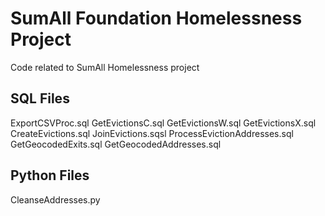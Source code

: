 SumAll Foundation Homelessness Project
======================================

Code related to SumAll Homelessness project

SQL Files
---------

ExportCSVProc.sql
GetEvictionsC.sql
GetEvictionsW.sql
GetEvictionsX.sql
CreateEvictions.sql
JoinEvictions.sqsl
ProcessEvictionAddresses.sql
GetGeocodedExits.sql
GetGeocodedAddresses.sql

Python Files
------------
CleanseAddresses.py
